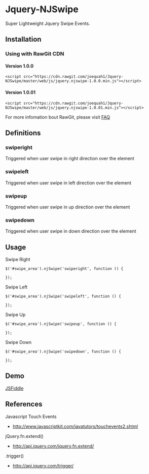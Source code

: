 # Jquery-NJSwipe

Super Lightweight Jquery Swipe Events.

## Installation 

### Using with RawGit CDN 

#### Version 1.0.0

    <script src="https://cdn.rawgit.com/joequah1/Jquery-NJSwipe/master/web/js/jquery.njswipe-1.0.0.min.js"></script> 
    
#### Version 1.0.01

    <script src="https://cdn.rawgit.com/joequah1/Jquery-NJSwipe/master/web/js/jquery.njswipe-1.0.01.min.js"></script> 
    
For more infomation bout RawGit, please visit [FAQ](https://rawgit.com/faq)

## Definitions

### swiperight

Triggered when user swipe in right direction over the element

### swipeleft

Triggered when user swipe in left direction over the element

### swipeup

Triggered when user swipe in up direction over the element

### swipedown

Triggered when user swipe in down direction over the element

## Usage 

Swipe Right 

    $('#swipe_area').njSwipe('swiperight', function () {
    
    });
    
Swipe Left 

    $('#swipe_area').njSwipe('swipeleft', function () {
    
    });
    
Swipe Up 

    $('#swipe_area').njSwipe('swipeup', function () {
    
    });
    
Swipe Down 
    
    $('#swipe_area').njSwipe('swipedown', function () {
    
    });
    
## Demo 

[JSFiddle](http://jsfiddle.net/joequah1/7y10k4o0/1/)

## References
Javascript Touch Events
- http://www.javascriptkit.com/javatutors/touchevents2.shtml

jQuery.fn.extend() 
- http://api.jquery.com/jquery.fn.extend/

.trigger()
- http://api.jquery.com/trigger/